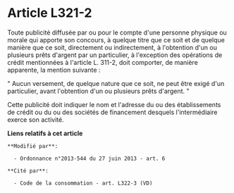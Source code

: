 # Article L321-2

Toute publicité diffusée par ou pour le compte d'une personne physique ou morale qui apporte son concours, à quelque titre
que ce soit et de quelque manière que ce soit, directement ou indirectement, à l'obtention d'un ou plusieurs prêts d'argent
par un particulier, à l'exception des opérations de crédit mentionnées à l'article L. 311-2, doit comporter, de manière
apparente, la mention suivante : 

" Aucun versement, de quelque nature que ce soit, ne peut être exigé d'un particulier, avant l'obtention d'un ou plusieurs
prêts d'argent. " 

Cette publicité doit indiquer le nom et l'adresse du ou des établissements de crédit ou du ou des sociétés de financement
desquels l'intermédiaire exerce son activité.

**Liens relatifs à cet article**

	**Modifié par**:

	  - Ordonnance n°2013-544 du 27 juin 2013 - art. 6

	**Cité par**:

	  - Code de la consommation - art. L322-3 (VD)
